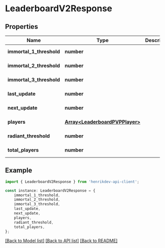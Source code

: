 # LeaderboardV2Response


## Properties

Name | Type | Description | Notes
------------ | ------------- | ------------- | -------------
**immortal_1_threshold** | **number** |  | [default to undefined]
**immortal_2_threshold** | **number** |  | [default to undefined]
**immortal_3_threshold** | **number** |  | [default to undefined]
**last_update** | **number** |  | [default to undefined]
**next_update** | **number** |  | [default to undefined]
**players** | [**Array&lt;LeaderboardPVPPlayer&gt;**](LeaderboardPVPPlayer.md) |  | [default to undefined]
**radiant_threshold** | **number** |  | [default to undefined]
**total_players** | **number** |  | [default to undefined]

## Example

```typescript
import { LeaderboardV2Response } from 'henrikdev-api-client';

const instance: LeaderboardV2Response = {
    immortal_1_threshold,
    immortal_2_threshold,
    immortal_3_threshold,
    last_update,
    next_update,
    players,
    radiant_threshold,
    total_players,
};
```

[[Back to Model list]](../README.md#documentation-for-models) [[Back to API list]](../README.md#documentation-for-api-endpoints) [[Back to README]](../README.md)

